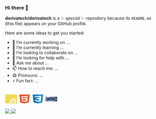 ### Hi there 👋


**dorivatech/dorivatech** is a ✨ _special_ ✨ repository because its `README.md` (this file) appears on your GitHub profile.

Here are some ideas to get you started:

- 🔭 I’m currently working on ...
- 🌱 I’m currently learning ...
- 👯 I’m looking to collaborate on ...
- 🤔 I’m looking for help with ...
- 💬 Ask me about ...
- 📫 How to reach me: ...
- 😄 Pronouns: ...
- ⚡ Fun fact: ...

<div style="display: inline_block"><br>
  <img align="center" alt="Dorivaldo Valentim" height="30" width="40" src="https://raw.githubusercontent.com/devicons/devicon/master/icons/javascript/javascript-plain.svg">
  <img align="center" alt="Dorivaldo Valentim HTML" height="30" width="40" src="https://raw.githubusercontent.com/devicons/devicon/master/icons/html5/html5-original.svg">
  <img align="center" alt="Dorivaldo Valentim CSS" height="30" width="40" src="https://raw.githubusercontent.com/devicons/devicon/master/icons/css3/css3-original.svg">
  <img align="center" alt="Dorivaldo Valentim php" height="30" width="40" src="https://raw.githubusercontent.com/devicons/devicon/master/icons/php/php-original.svg">
 <i class="devicon-dart-plain"></i>
  </div>
 <div>
 <br>
  <a href="https://github.com/AdilsonManuel1">
  <img height="180em" src="https://github-readme-stats.vercel.app/api?username=dorivaldovalentim&show_icons=true&theme=dracula&include_all_commits=true&count_private=true"/>
  <img height="180em" src="https://github-readme-stats.vercel.app/api/top-langs/?username=dorivaldovalentim&layout=compact&langs_count=7&theme=dracula"/>
</div>
